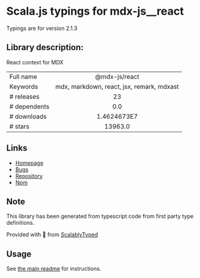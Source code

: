 
# Scala.js typings for mdx-js__react

Typings are for version 2.1.3

## Library description:
React context for MDX

|                    |                 |
| ------------------ | :-------------: |
| Full name          | @mdx-js/react |
| Keywords           | mdx, markdown, react, jsx, remark, mdxast |
| # releases         | 23 |
| # dependents       | 0.0 |
| # downloads        | 1.4624673E7 |
| # stars            | 13963.0 |

## Links
- [Homepage](https://mdxjs.com)
- [Bugs](https://github.com/mdx-js/mdx/issues)
- [Repository](https://github.com/mdx-js/mdx)
- [Npm](https://www.npmjs.com/package/%40mdx-js%2Freact)
    


## Note
This library has been generated from typescript code from first party type definitions.

Provided with :purple_heart: from [ScalablyTyped](https://github.com/oyvindberg/ScalablyTyped)

## Usage
See [the main readme](../../readme.md) for instructions.



